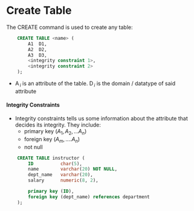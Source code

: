 # Create Table
The CREATE command is used to create any table:

```sql	
	CREATE TABLE <name> (
		A1  D1,
		A2  D2,
		A3  D3,
		<integrity constraint 1>,
		<integrity constraint 2>
	);
```

* A$\,_i$ is an attribute of the table. D$\,_i$ is the domain / datatype of said attribute

#### Integrity Constraints
* Integrity constraints tells us some information about the attribute that decides its integrity. They include:
	* primary key ($A_1, A_2, ... A_n$)
	* foreign key ($A_m, .... A_n$)
	* not null

```sql
	CREATE TABLE instructor (
		ID          char(5),
		name        varchar(20) NOT NULL,
		dept_name   varchar(20),
		salary      numeric(8, 2),

		primary key (ID),
		foreign key (dept_name) references department
	);
```

